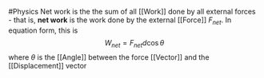 #Physics 
Net work is the the sum of all [[Work]] done by all external forces - that is, **net work** is the work done by the external [[Force]] $F_{net}$. In equation form, this is
$$W_{net}=F_{net}d\cos\theta$$
where $\theta$ is the [[Angle]] between the force [[Vector]] and the [[Displacement]] vector